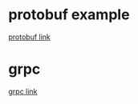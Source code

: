 # protobuf example

[protobuf link](https://protobuf.dev/overview/)

# grpc

[grpc link](https://grpc.io/docs/languages/kotlin/basics/)
